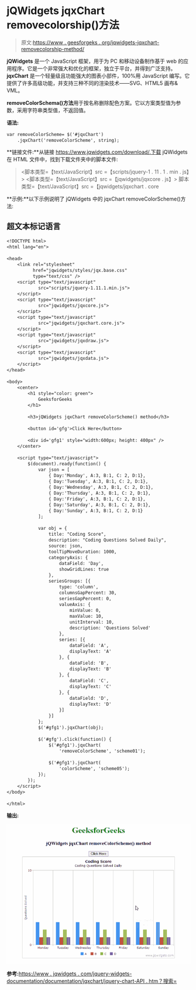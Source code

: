 # jQWidgets jqxChart removecolorship()方法

> 原文:[https://www . geesforgeks . org/jqwidgets-jqxchart-removecolorship-method/](https://www.geeksforgeeks.org/jqwidgets-jqxchart-removecolorscheme-method/)

**jQWidgets** 是一个 JavaScript 框架，用于为 PC 和移动设备制作基于 web 的应用程序。它是一个非常强大和优化的框架，独立于平台，并得到广泛支持。 **jqxChart** 是一个轻量级且功能强大的图表小部件，100%用 JavaScript 编写。它提供了许多高级功能，并支持三种不同的渲染技术——SVG、HTML5 画布& VML。

**removeColorSchema()方法**用于按名称删除配色方案。它以方案类型值为参数，采用字符串类型值，不返回值。

**语法:**

```
var removeColorScheme= $('#jqxChart')
    .jqxChart('removeColorScheme', string);
```

**链接文件:**从链接 https://www.jqwidgets.com/download/.下载 jQWidgets 在 HTML 文件中，找到下载文件夹中的脚本文件:

> <link rel="”stylesheet”" href="”jqwidgets/styles/jqx.base.css”" type="”text/css”">
> <脚本类型=【text/JavaScript】src =【scripts/jquery-1 . 11 . 1 . min . js】></脚本>
> <脚本类型=【text/JavaScript】src =【jqwidgets/jqxcore . js】></脚本>
> 脚本类型=【text/JavaScript】src =【jqwidgets/jqxchart . core

**示例:**以下示例说明了 jQWidgets 中的 jqxChart removeColorScheme()方法:

## 超文本标记语言

```
<!DOCTYPE html>
<html lang="en">

<head>
    <link rel="stylesheet" 
          href="jqwidgets/styles/jqx.base.css" 
          type="text/css" />
    <script type="text/javascript" 
            src="scripts/jquery-1.11.1.min.js">
    </script>
    <script type="text/javascript" 
            src="jqwidgets/jqxcore.js">
    </script>
    <script type="text/javascript" 
            src="jqwidgets/jqxchart.core.js">
    </script>
    <script type="text/javascript" 
            src="jqwidgets/jqxdraw.js">
    </script>
    <script type="text/javascript" 
            src="jqwidgets/jqxdata.js">
    </script>
</head>

<body>
    <center>
        <h1 style="color: green">
            GeeksforGeeks
        </h1>

        <h3>jQWidgets jqxChart removeColorScheme() method</h3>

        <button id='gfg'>Click Here</button>

        <div id='gfg1' style="width:600px; height: 400px" />
    </center>

    <script type="text/javascript">
        $(document).ready(function() {
            var json = [
                { Day:'Monday', A:3, B:1, C: 2, D:1},
                { Day:'Tuesday', A:3, B:1, C: 2, D:1},
                { Day:'Wednesday', A:3, B:1, C: 2, D:1},
                { Day:'Thursday', A:3, B:1, C: 2, D:1},
                { Day:'Friday', A:3, B:1, C: 2, D:1},
                { Day:'Saturday', A:3, B:1, C: 2, D:1},
                { Day:'Sunday', A:3, B:1, C: 2, D:1}
            ];

            var obj = {
                title: "Coding Score",
                description: "Coding Questions Solved Daily",
                source: json,
                toolTipMoveDuration: 1000,
                categoryAxis: {
                    dataField: 'Day',
                    showGridLines: true
                },
                seriesGroups: [{
                    type: 'column',
                    columnsGapPercent: 30,
                    seriesGapPercent: 0,
                    valueAxis: {
                        minValue: 0,
                        maxValue: 10,
                        unitInterval: 10,
                        description: 'Questions Solved'
                    },
                    series: [{
                        dataField: 'A',
                        displayText: 'A'
                    }, {
                        dataField: 'B',
                        displayText: 'B'
                    }, {
                        dataField: 'C',
                        displayText: 'C'
                    }, {
                        dataField: 'D',
                        displayText: 'D'
                    }]
                }]
            };
            $('#gfg1').jqxChart(obj);

            $('#gfg').click(function() {
                $('#gfg1').jqxChart(
                    'removeColorScheme', 'scheme01');

                $('#gfg1').jqxChart(
                    'colorScheme', 'scheme05');
            });
        });
    </script>
</body>

</html>
```

**输出:**

![](img/f06f73b555f027a58ffe81b1b872317e.png)

**参考:**[https://www . jqwidgets . com/jquery-widgets-documentation/documentation/jqxchart/jquery-chart-API . htm？搜索=](https://www.jqwidgets.com/jquery-widgets-documentation/documentation/jqxchart/jquery-chart-api.htm?search=)
